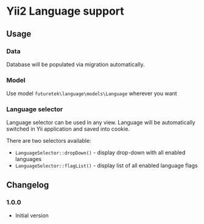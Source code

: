Yii2 Language support
=====================

Usage
-----

### Data

Database will be populated via migration automatically.

### Model

Use model ```futuretek\language\models\Language``` wherever you want

### Language selector

Language selector can be used in any view. 
Language will be automatically switched in Yii application and saved into cookie.

There are two selectors available:

* ```LanguageSelector::dropDown()``` - display drop-down with all enabled languages 
* ```LanguageSelector::flagList()``` - display list of all enabled language flags

Changelog
---------

### 1.0.0
* Initial version 
